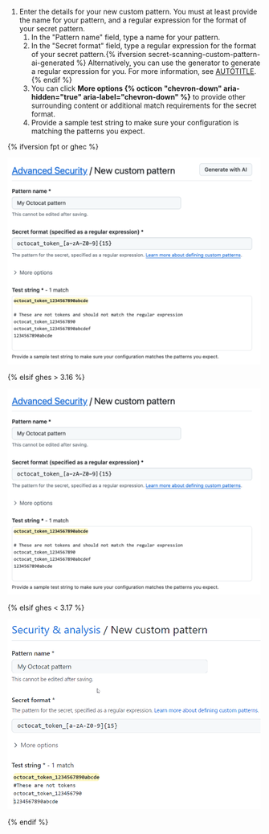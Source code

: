 1. Enter the details for your new custom pattern. You must at least provide the name for your pattern, and a regular expression for the format of your secret pattern.
   1. In the "Pattern name" field, type a name for your pattern.
   1. In the "Secret format" field, type a regular expression for the format of your secret pattern.{% ifversion secret-scanning-custom-pattern-ai-generated %} Alternatively, you can use the generator to generate a regular expression for you. For more information, see [AUTOTITLE](/code-security/secret-scanning/copilot-secret-scanning/generating-regular-expressions-for-custom-patterns-with-copilot-secret-scanning).{% endif %}
   1. You can click **More options {% octicon "chevron-down" aria-hidden="true" aria-label="chevron-down" %}** to provide other surrounding content or additional match requirements for the secret format.
   1. Provide a sample test string to make sure your configuration is matching the patterns you expect.

{% ifversion fpt or ghec %}

   ![Screenshot of a filled custom {% data variables.product.prodname_secret_scanning %} pattern form.](/assets/images/help/repository/secret-scanning-create-custom-pattern.png)

{% elsif ghes > 3.16 %}

   ![Screenshot of a filled custom {% data variables.product.prodname_secret_scanning %} pattern form.](/assets/images/help/repository/secret-scanning-create-custom-pattern-ghes17.png)

{% elsif ghes < 3.17 %}

   ![Screenshot of a filled custom {% data variables.product.prodname_secret_scanning %} pattern form.](/assets/images/help/repository/secret-scanning-create-custom-pattern-ghas.png)

{% endif %}
